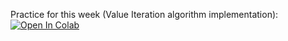 Practice for this week (Value Iteration algorithm implementation): 
[![Open In Colab](https://colab.research.google.com/assets/colab-badge.svg)](https://colab.research.google.com/github/girafe-ai/reinforcement-learning/blob/master/week02_value_based/seminar_vi.ipynb)
